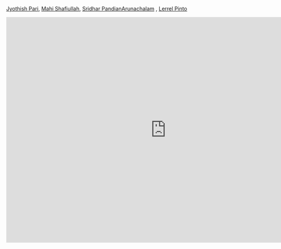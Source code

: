 [Jyothish Pari](jyopari.github.io), [Mahi Shafiullah](https://www.linkedin.com/in/nshafiul), [Sridhar PandianArunachalam](https://www.linkedin.com/in/sridhar-pandian/) , [Lerrel Pinto](https://www.lerrelpinto.com)

<iframe width="850" height="600" src="https://www.youtube.com/embed/oQjdB2_RlGE" title="YouTube video player" frameborder="0" allow="accelerometer; autoplay; clipboard-write; encrypted-media; gyroscope; picture-in-picture" allowfullscreen></iframe>
